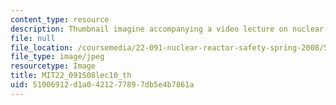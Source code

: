 ```yaml
---
content_type: resource
description: Thumbnail imagine accompanying a video lecture on nuclear reactor safety.
file: null
file_location: /coursemedia/22-091-nuclear-reactor-safety-spring-2008/51006912d1a0421277897db5e4b7861a_MIT22_091S08lec10_th.jpg
file_type: image/jpeg
resourcetype: Image
title: MIT22_091S08lec10_th
uid: 51006912-d1a0-4212-7789-7db5e4b7861a
---
```

